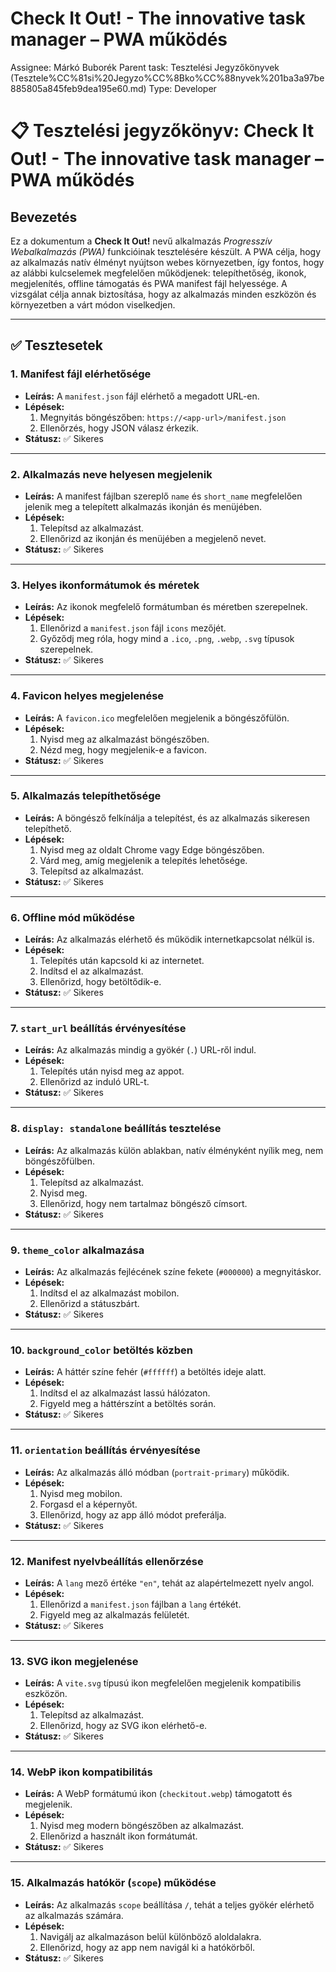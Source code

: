 # Check It Out! - The innovative task manager – PWA működés

Assignee: Márkó Buborék
Parent task: Tesztelési Jegyzőkönyvek (Tesztele%CC%81si%20Jegyzo%CC%8Bko%CC%88nyvek%201ba3a97be885805a845feb9dea195e60.md)
Type: Developer

# 📋 Tesztelési jegyzőkönyv: **Check It Out! - The innovative task manager** – PWA működés

## Bevezetés

Ez a dokumentum a **Check It Out!** nevű alkalmazás *Progresszív Webalkalmazás (PWA)* funkcióinak tesztelésére készült. A PWA célja, hogy az alkalmazás natív élményt nyújtson webes környezetben, így fontos, hogy az alábbi kulcselemek megfelelően működjenek: telepíthetőség, ikonok, megjelenítés, offline támogatás és PWA manifest fájl helyessége. A vizsgálat célja annak biztosítása, hogy az alkalmazás minden eszközön és környezetben a várt módon viselkedjen.

---

## ✅ Tesztesetek

### 1. Manifest fájl elérhetősége

- **Leírás:** A `manifest.json` fájl elérhető a megadott URL-en.
- **Lépések:**
    1. Megnyitás böngészőben: `https://<app-url>/manifest.json`
    2. Ellenőrzés, hogy JSON válasz érkezik.
- **Státusz:** ✅ Sikeres

---

### 2. Alkalmazás neve helyesen megjelenik

- **Leírás:** A manifest fájlban szereplő `name` és `short_name` megfelelően jelenik meg a telepített alkalmazás ikonján és menüjében.
- **Lépések:**
    1. Telepítsd az alkalmazást.
    2. Ellenőrizd az ikonján és menüjében a megjelenő nevet.
- **Státusz:** ✅ Sikeres

---

### 3. Helyes ikonformátumok és méretek

- **Leírás:** Az ikonok megfelelő formátumban és méretben szerepelnek.
- **Lépések:**
    1. Ellenőrizd a `manifest.json` fájl `icons` mezőjét.
    2. Győződj meg róla, hogy mind a `.ico`, `.png`, `.webp`, `.svg` típusok szerepelnek.
- **Státusz:** ✅ Sikeres

---

### 4. Favicon helyes megjelenése

- **Leírás:** A `favicon.ico` megfelelően megjelenik a böngészőfülön.
- **Lépések:**
    1. Nyisd meg az alkalmazást böngészőben.
    2. Nézd meg, hogy megjelenik-e a favicon.
- **Státusz:** ✅ Sikeres

---

### 5. Alkalmazás telepíthetősége

- **Leírás:** A böngésző felkínálja a telepítést, és az alkalmazás sikeresen telepíthető.
- **Lépések:**
    1. Nyisd meg az oldalt Chrome vagy Edge böngészőben.
    2. Várd meg, amíg megjelenik a telepítés lehetősége.
    3. Telepítsd az alkalmazást.
- **Státusz:** ✅ Sikeres

---

### 6. Offline mód működése

- **Leírás:** Az alkalmazás elérhető és működik internetkapcsolat nélkül is.
- **Lépések:**
    1. Telepítés után kapcsold ki az internetet.
    2. Indítsd el az alkalmazást.
    3. Ellenőrizd, hogy betöltődik-e.
- **Státusz:** ✅ Sikeres

---

### 7. `start_url` beállítás érvényesítése

- **Leírás:** Az alkalmazás mindig a gyökér (`.`) URL-ről indul.
- **Lépések:**
    1. Telepítés után nyisd meg az appot.
    2. Ellenőrizd az induló URL-t.
- **Státusz:** ✅ Sikeres

---

### 8. `display: standalone` beállítás tesztelése

- **Leírás:** Az alkalmazás külön ablakban, natív élményként nyílik meg, nem böngészőfülben.
- **Lépések:**
    1. Telepítsd az alkalmazást.
    2. Nyisd meg.
    3. Ellenőrizd, hogy nem tartalmaz böngésző címsort.
- **Státusz:** ✅ Sikeres

---

### 9. `theme_color` alkalmazása

- **Leírás:** Az alkalmazás fejlécének színe fekete (`#000000`) a megnyitáskor.
- **Lépések:**
    1. Indítsd el az alkalmazást mobilon.
    2. Ellenőrizd a státuszbárt.
- **Státusz:** ✅ Sikeres

---

### 10. `background_color` betöltés közben

- **Leírás:** A háttér színe fehér (`#ffffff`) a betöltés ideje alatt.
- **Lépések:**
    1. Indítsd el az alkalmazást lassú hálózaton.
    2. Figyeld meg a háttérszínt a betöltés során.
- **Státusz:** ✅ Sikeres

---

### 11. `orientation` beállítás érvényesítése

- **Leírás:** Az alkalmazás álló módban (`portrait-primary`) működik.
- **Lépések:**
    1. Nyisd meg mobilon.
    2. Forgasd el a képernyőt.
    3. Ellenőrizd, hogy az app álló módot preferálja.
- **Státusz:** ✅ Sikeres

---

### 12. Manifest nyelvbeállítás ellenőrzése

- **Leírás:** A `lang` mező értéke `"en"`, tehát az alapértelmezett nyelv angol.
- **Lépések:**
    1. Ellenőrizd a `manifest.json` fájlban a `lang` értékét.
    2. Figyeld meg az alkalmazás felületét.
- **Státusz:** ✅ Sikeres

---

### 13. SVG ikon megjelenése

- **Leírás:** A `vite.svg` típusú ikon megfelelően megjelenik kompatibilis eszközön.
- **Lépések:**
    1. Telepítsd az alkalmazást.
    2. Ellenőrizd, hogy az SVG ikon elérhető-e.
- **Státusz:** ✅ Sikeres

---

### 14. WebP ikon kompatibilitás

- **Leírás:** A WebP formátumú ikon (`checkitout.webp`) támogatott és megjelenik.
- **Lépések:**
    1. Nyisd meg modern böngészőben az alkalmazást.
    2. Ellenőrizd a használt ikon formátumát.
- **Státusz:** ✅ Sikeres

---

### 15. Alkalmazás hatókör (`scope`) működése

- **Leírás:** Az alkalmazás `scope` beállítása `/`, tehát a teljes gyökér elérhető az alkalmazás számára.
- **Lépések:**
    1. Navigálj az alkalmazáson belül különböző aloldalakra.
    2. Ellenőrizd, hogy az app nem navigál ki a hatókörből.
- **Státusz:** ✅ Sikeres